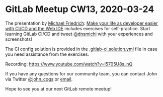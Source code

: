 # GitLab Meetup CW13, 2020-03-24

The presentation by [Michael Friedrich](https://gitlab.com/dnsmichi): [Make your life as developer easier with CI/CD and the Web IDE](https://docs.google.com/presentation/d/1scYkmV4Xdfj-8iwwpEiLCe0vBfpAdrL5pyA2w1Fgnf0/edit?usp=sharing) includes exercises for self-practice. Start learning GitLab CI/CD and tweet [@dnsmichi](https://twitter.com/dnsmichi) with your experiences and screenshots!

The CI config solution is provided in the [.gitlab-ci.solution.yml](.gitlab-ci.solution.yml) file in case you need assistance from the exercises.

Recording: https://www.youtube.com/watch?v=l5705U8s_nQ 

If you have any questions for our community team, you can contact John via Twitter [@john_cogs](https://twitter.com/john_cogs) or [email](mailto:evangelists@gitlab.com).

Hope to see you at our next GitLab remote meetup!

